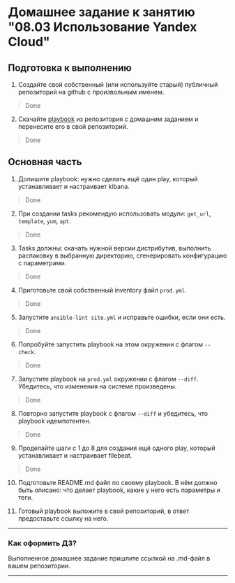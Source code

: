 # Домашнее задание к занятию "08.03 Использование Yandex Cloud"

## Подготовка к выполнению
1. Создайте свой собственный (или используйте старый) публичный репозиторий на github с произвольным именем.
> Done
2. Скачайте [playbook](./playbook/) из репозитория с домашним заданием и перенесите его в свой репозиторий.
> Done

## Основная часть
1. Допишите playbook: нужно сделать ещё один play, который устанавливает и настраивает kibana.
> Done
2. При создании tasks рекомендую использовать модули: `get_url`, `template`, `yum`, `apt`.
> Done
3. Tasks должны: скачать нужной версии дистрибутив, выполнить распаковку в выбранную директорию, сгенерировать конфигурацию с параметрами.
> Done
4. Приготовьте свой собственный inventory файл `prod.yml`.
> Done
5. Запустите `ansible-lint site.yml` и исправьте ошибки, если они есть.
> Done
6. Попробуйте запустить playbook на этом окружении с флагом `--check`.
> Done
7. Запустите playbook на `prod.yml` окружении с флагом `--diff`. Убедитесь, что изменения на системе произведены.
> Done
8. Повторно запустите playbook с флагом `--diff` и убедитесь, что playbook идемпотентен.
> Done
9. Проделайте шаги с 1 до 8 для создания ещё одного play, который устанавливает и настраивает filebeat.
> Done
10. Подготовьте README.md файл по своему playbook. В нём должно быть описано: что делает playbook, какие у него есть параметры и теги.
>
11. Готовый playbook выложите в свой репозиторий, в ответ предоставьте ссылку на него.
>
---

### Как оформить ДЗ?

Выполненное домашнее задание пришлите ссылкой на .md-файл в вашем репозитории.

---
